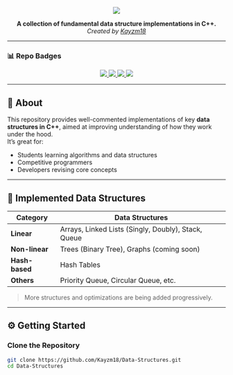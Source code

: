 <!-- Banner -->
<p align="center">
  <img src="https://capsule-render.vercel.app/api?type=waving&color=0:4F46E5,100:9333EA&height=200&section=header&text=Data%20Structures&fontSize=45&fontColor=FFFFFF&animation=fadeIn&fontAlignY=38"/>
</p>

<p align="center">
  <b>A collection of fundamental data structure implementations in C++.</b>
  <br/>
  <i>Created by <a href="https://github.com/Kayzm18">Kayzm18</a></i>
</p>

---

### 📊 Repo Badges

<p align="center">
  <a href="https://github.com/Kayzm18/Data-Structures/stargazers">
    <img src="https://img.shields.io/github/stars/Kayzm18/Data-Structures?color=yellow&style=for-the-badge"/>
  </a>
  <a href="https://github.com/Kayzm18/Data-Structures/network/members">
    <img src="https://img.shields.io/github/forks/Kayzm18/Data-Structures?color=brightgreen&style=for-the-badge"/>
  </a>
  <a href="https://github.com/Kayzm18/Data-Structures/issues">
    <img src="https://img.shields.io/github/issues/Kayzm18/Data-Structures?color=orange&style=for-the-badge"/>
  </a>
  <a href="https://github.com/Kayzm18/Data-Structures/blob/main/LICENSE">
    <img src="https://img.shields.io/github/license/Kayzm18/Data-Structures?style=for-the-badge&color=blue"/>
  </a>
</p>

---

## 🧠 About

This repository provides well-commented implementations of key **data structures in C++**, aimed at improving understanding of how they work under the hood.  
It’s great for:
- Students learning algorithms and data structures  
- Competitive programmers  
- Developers revising core concepts  

---

## 🧩 Implemented Data Structures

| Category | Data Structures |
|-----------|----------------|
| **Linear** | Arrays, Linked Lists (Singly, Doubly), Stack, Queue |
| **Non-linear** | Trees (Binary Tree), Graphs (coming soon) |
| **Hash-based** | Hash Tables |
| **Others** | Priority Queue, Circular Queue, etc. |

> More structures and optimizations are being added progressively.

---

## ⚙️ Getting Started

### Clone the Repository
```bash
git clone https://github.com/Kayzm18/Data-Structures.git
cd Data-Structures
